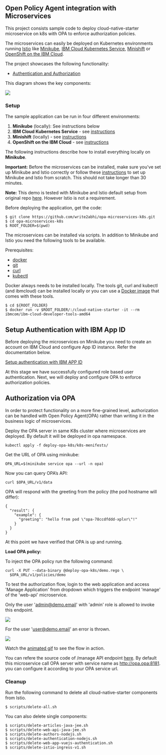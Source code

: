 ## Open Policy Agent integration with Microservices

This project consists sample code to deploy cloud-native-starter microservice on k8s with OPA to enforce authorization policies. 

The microservices can easily be deployed on Kubernetes environments running [Istio](https://istio.io/) like [Minikube](https://kubernetes.io/docs/setup/minikube/), [IBM Cloud Kubernetes Service](https://www.ibm.com/cloud/container-service), [Minishift](https://docs.okd.io/latest/minishift/index.html) or [OpenShift on the IBM Cloud](https://cloud.ibm.com/docs/containers?topic=containers-openshift_tutorial).

The project showcases the following functionality:

* [Authentication and Authorization](documentation/DemoAuthentication.md)

This diagram shows the key components:

<kbd><img src="images/architecture-2.png" /></kbd>

### Setup

The sample application can be run in four different environments:

1) **Minikube** (locally): See instructions below
2) **IBM Cloud Kubernetes Service** - see [instructions](documentation/IKSDeployment.md)
3) **Minishift** (locally) - see [instructions](documentation/MinishiftDeployment.md)
4) **OpenShift on the IBM Cloud** - see [instructions](documentation/OpenShiftIKSDeployment.md)

The following instructions describe how to install everything locally on **Minikube**.

**Important:** Before the microservices can be installed, make sure you've set up Minikube and Istio correctly or follow these [instructions](documentation/SetupLocalEnvironment.md) to set up Minikube and Istio from scratch. This should not take longer than 30 minutes.

**Note:** This demo is tested with Minikube and Istio default setup from original repo [here](https://github.com/IBM/cloud-native-starter). However Istio is not a requirement.

Before deploying the application, get the code:

```
$ git clone https://github.com/write2abhi/opa-microservices-k8s.git
$ cd opa-microservices-k8s
$ ROOT_FOLDER=$(pwd)
```

The microservices can be installed via scripts. In addition to Minikube and Istio you need the following tools to be available.

Prerequisites:

* [docker](https://docs.docker.com/install/)
* [git](https://git-scm.com/book/en/v2/Getting-Started-Installing-Git)
* [curl](https://curl.haxx.se/download.html)
* [kubectl](https://kubernetes.io/docs/tasks/tools/install-kubectl/)

Docker always needs to be installed locally. The tools git, curl and kubectl (and ibmcloud) can be installed locally or you can use a [Docker image](https://cloud.ibm.com/docs/cli?topic=cloud-cli-using-idt-from-docker) that comes with these tools.

```
$ cd ${ROOT_FOLDER}
$ docker run -v $ROOT_FOLDER/:/cloud-native-starter -it --rm ibmcom/ibm-cloud-developer-tools-amd64
```
## Setup Authentication with IBM App ID
Before deploying the microservices on Minikube you need to create an account on IBM Cloud and configure App ID instance. Refer the documentation below.  

[Setup authentication with IBM APP ID](documentation/DemoAuthentication.md)

At this stage we have successfully configured role based user authentication. Next, we will deploy and configure OPA to enforce authorization policies. 

## Authorization via OPA
In order to protect functionality on a more fine-grained level, authorization can be handled with Open Policy Agent(OPA) rather than writing it in the business logic of microservices. 

Deploy the OPA server in same K8s cluster where microservices are deployed. By default it will be deployed in opa namespace. 
```
kubectl apply -f deploy-opa-k8s/k8s-menifests/
```
Get the URL of OPA using minikube:
```
OPA_URL=$(minikube service opa --url -n opa)
```
Now you can query OPA’s API:
```
curl $OPA_URL/v1/data
```
OPA will respond with the greeting from the policy (the pod hostname will differ):
```
{
  "result": {
    "example": {
      "greeting": "hello from pod \"opa-78ccdfddd-xplxr\"!"
    }
  }
}
```
At this point we have verified that OPA is up and running. 

**Load OPA policy:**

To inject the OPA policy run the following command:
```
curl -X PUT --data-binary @deploy-opa-k8s/demo.rego \
  $OPA_URL/v1/policies/demo
```

To test the authorization flow, login to the web application and access 'Manage Application' from dropdown which triggers the endpoint 'manage' of the 'web-api' microservice.

Only the user 'admin@demo.email' with 'admin' role is allowed to invoke this endpoint. 

<kbd><img src="images/authorization-microprofile-admin.png" /></kbd>

For the user 'user@demo.email' an error is thrown.

<kbd><img src="images/authorization-microprofile-user.png" /></kbd>

Watch the [animated gif](images/authorization-microprofile.gif) to see the flow in action.

You can refere the source code of /manage API endpoint [here](web-api-java-jee/src/main/java/com/ibm/webapi/apis/Manage.java). By default this microservice call OPA server with service name as http://opa.opa:8181. you can configure it according to your OPA service url. 

### Cleanup

Run the following command to delete all cloud-native-starter components from Istio.

```
$ scripts/delete-all.sh
```

You can also delete single components:

```
$ scripts/delete-articles-java-jee.sh
$ scripts/delete-web-api-java-jee.sh
$ scripts/delete-authors-nodejs.sh
$ scripts/delete-authentication-nodejs.sh
$ scripts/delete-web-app-vuejs-authentication.sh
$ scripts/delete-istio-ingress-v1.sh
```


